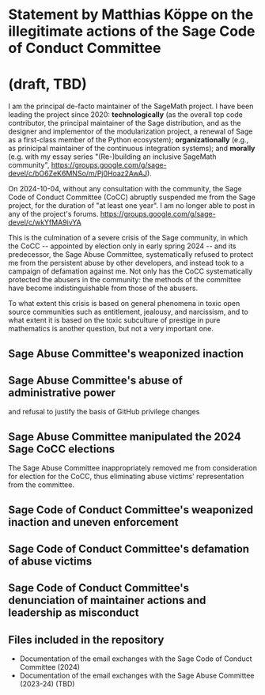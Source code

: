 # Statement by Matthias Köppe on the illegitimate actions of the Sage Code of Conduct Committee
# (draft, TBD)

I am the principal de-facto maintainer of the SageMath project. I have been leading the project
since 2020: **technologically** (as the overall top code contributor, the principal maintainer of the Sage distribution, and as the designer and implementor of the modularization project, a renewal of Sage as a first-class member of the Python ecosystem); **organizationally** (e.g., as prinicipal maintainer of the continuous integration systems); and **morally** (e.g. with my essay series "(Re-)building an inclusive SageMath community", https://groups.google.com/g/sage-devel/c/bO6ZeK6MNSo/m/Pj0Hoaz2AwAJ).

On 2024-10-04, without any consultation with the community, the Sage Code of Conduct Committee (CoCC) abruptly suspended
me from the Sage project, for the duration of "at least one year". I am no longer able to post in any of the project's forums. https://groups.google.com/g/sage-devel/c/wkYfMA9ivYA

This is the culmination of a severe crisis of the Sage community, in which the CoCC -- appointed by election only in early spring 2024 -- 
and its predecessor, the Sage Abuse Committee, systematically refused to protect me from the persistent abuse by other developers, and instead took to a campaign of defamation against me. Not only has the CoCC systematically protected the abusers in the community: the methods of the committee have become indistinguishable from those of the abusers.

To what extent this crisis is based on general phenomena in toxic open source communities such as entitlement, jealousy, and narcissism, 
and to what extent it is based on the toxic subculture of prestige in pure mathematics is another question, but not a very important one.

## Sage Abuse Committee's weaponized inaction

## Sage Abuse Committee's abuse of administrative power

and refusal to justify the basis of GitHub privilege changes


## Sage Abuse Committee manipulated the 2024 Sage CoCC elections

The Sage Abuse Committee inappropriately removed me from consideration for election for the CoCC, thus eliminating abuse victims' representation from the committee.

## Sage Code of Conduct Committee's weaponized inaction and uneven enforcement

## Sage Code of Conduct Committee's defamation of abuse victims

## Sage Code of Conduct Committee's denunciation of maintainer actions and leadership as misconduct




## Files included in the repository
- Documentation of the email exchanges with the Sage Code of Conduct Committee (2024)
- Documentation of the email exchanges with the Sage Abuse Committee (2023-24)  (TBD)
